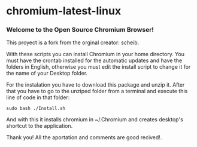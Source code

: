 # chromium-latest-linux

### Welcome to the Open Source Chromium Browser!

This proyect is a fork from the orginal creator: scheib.

With these scripts you can install Chromium in your home directory. You must have the crontab installed for the automatic updates and have the folders in English, otherwise you must edit the install script to change it for the name of your Desktop folder.

For the instalation you have to download this package and unzip it. After that you have to go to the unziped folder from a terminal and execute this line of code in that folder:
```
sudo bash ./Install.sh
```
And with this it installs chromium in ~/.Chromium and creates desktop's shortcut to the application.

Thank you! All the aportation and comments are good recived!.
